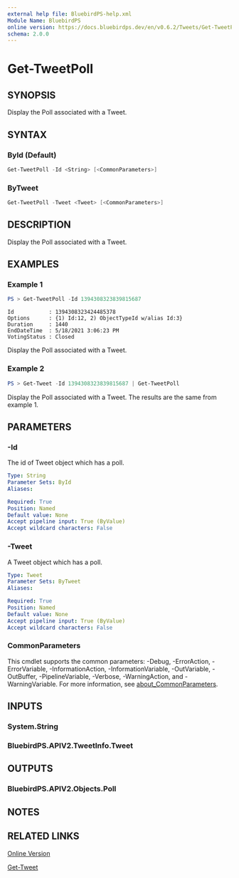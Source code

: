 ```yaml
---
external help file: BluebirdPS-help.xml
Module Name: BluebirdPS
online version: https://docs.bluebirdps.dev/en/v0.6.2/Tweets/Get-TweetPoll
schema: 2.0.0
---
```


# Get-TweetPoll

## SYNOPSIS

Display the Poll associated with a Tweet.

## SYNTAX

### ById (Default)

```powershell
Get-TweetPoll -Id <String> [<CommonParameters>]
```

### ByTweet

```powershell
Get-TweetPoll -Tweet <Tweet> [<CommonParameters>]
```

## DESCRIPTION

Display the Poll associated with a Tweet.

## EXAMPLES

### Example 1

```powershell
PS > Get-TweetPoll -Id 1394308323839815687
```

```text
Id           : 1394308323424485378
Options      : {1) Id:12, 2) ObjectTypeId w/alias Id:3}
Duration     : 1440
EndDateTime  : 5/18/2021 3:06:23 PM
VotingStatus : Closed
```

Display the Poll associated with a Tweet.

### Example 2

```powershell
PS > Get-Tweet -Id 1394308323839815687 | Get-TweetPoll
```

Display the Poll associated with a Tweet.
The results are the same from example 1.

## PARAMETERS

### -Id

The id of Tweet object which has a poll.

```yaml
Type: String
Parameter Sets: ById
Aliases:

Required: True
Position: Named
Default value: None
Accept pipeline input: True (ByValue)
Accept wildcard characters: False
```

### -Tweet

A Tweet object which has a poll.

```yaml
Type: Tweet
Parameter Sets: ByTweet
Aliases:

Required: True
Position: Named
Default value: None
Accept pipeline input: True (ByValue)
Accept wildcard characters: False
```

### CommonParameters

This cmdlet supports the common parameters: -Debug, -ErrorAction, -ErrorVariable, -InformationAction, -InformationVariable, -OutVariable, -OutBuffer, -PipelineVariable, -Verbose, -WarningAction, and -WarningVariable. For more information, see [about_CommonParameters](http://go.microsoft.com/fwlink/?LinkID=113216).

## INPUTS

### System.String

### BluebirdPS.APIV2.TweetInfo.Tweet

## OUTPUTS

### BluebirdPS.APIV2.Objects.Poll

## NOTES

## RELATED LINKS

[Online Version](https://docs.bluebirdps.dev/en/v0.6.2/Tweets/Get-TweetPoll)

[Get-Tweet](https://docs.bluebirdps.dev/en/v0.6.2/Tweets/Get-Tweet)
